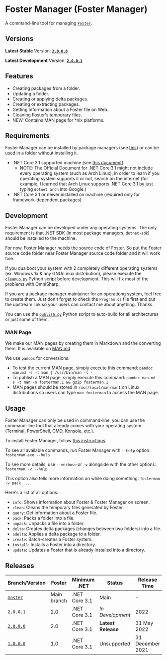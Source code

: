 # Foster Manager (Foster Manager)

A command-line tool for managing [`Foster`](https://github.com/haltroy/Foster).

## Versions

**Latest Stable** Version: **[`2.0.0.0`](https://github.com/Haltroy/Foster-Manager/releases/tag/2.0.0.0)**

**Latest Development** Version: **[`2.0.0.1`](https://github.com/Haltroy/Foster-Manager/releases/tag/2.0.0.1)**

## Features

- Creating packages from a folder.
- Updating a folder.
- Creating or applying delta packages.
- Creating or extracting packages.
- Getting information about a Foster file on Web.
- Cleaning Foster's temporary files.
- NEW: Contains MAN page for \*nix platforms.

## Requirements

Foster Manager can be installed by package managers (see [this](https://github.com/Haltroy/Foster-Manager/blob/master/INSTALL.md)) or can be used in a folder without installing it.

- .NET Core 3.1 supported machine (see [this document](https://github.com/dotnet/core/blob/main/release-notes/3.1/3.1-supported-os.md))
  - NOTE: The Official Document for .NET Core 3.1 might not include every operating system (such as Arch Linux), in order to learn if you operating system supports it or not, search on the internet (for example, I learned that Arch Linux supports .NET Core 3.1 by just typing `dotnet arch` into Google.)
- .NET Core 3.1 or newer installed on machine (required only for framework-dependent packages)

## Development

Foster Manager can be developed under any operating systems. The only requirement is that .NET SDK (in most package managers, `dotnet-sdk`) should be installed to the machine.

For now, Foster Manager needs the source code of Foster. So put the Foster source code folder near Foster Manager source code folder and it will work fine.

If you dualboot your system with 2 completely different operating systems (ex. Windows 1x & any GNU/Linux distribution), please execute the [`cleanup.py`](https://github.com/Haltroy/haltroy/blob/main/tools/cleanup.py) Python script before development. This will fix most of the problems with OmniSharp.

If you are a package manager maintainer for an operationg system, feel free to create them. Just don't forget to check the `Program.cs` file first and put the upstream link so your users can contact me about anything. Thanks.

You can use the [`publish.py`](https://github.com/Haltroy/haltroy/blob/main/tools/publish.py) Python script to auto-build for all architectures or just some of them.

### MAN Page

We make our MAN pages by creating them in Markdown and the converting them. It is available on [MAN.md](https://github.com/haltroy/Foster-Manager/blob/main/MAN.md)

We use `pandoc` for conversions.

- To test the current MAN page, simply execute this command: `pandoc man.md -s -t man | /usr/bin/man -l -`
- To publish a MAN page, simply execute this command: `pandoc man.md -s -t man -o fosterman.1 && gzip fosterman.1`
- MAN pages should be stored in `/usr/local/man/man1` on Linux distributions so users can type `man fosterman` to access the MAN page.

## Usage

Foster Manager can only be used in command-line, you can use the command-line tool that already comes with your operating system (Terminal, PowerShell, CMD, Konsole, etc.).

To install Foster Manager, follow [this instructions](https://github.com/Haltroy/Foster-Manager/blob/master/INSTALL.md).

To see all available commands, run Foster Manager with `--help` option: `fosterman.exe --help`

To see more details, use `--verbose` or `-v` alongside with the other options: `fosterman -v --help`

This option also tells more information on while doing something: `fosterman -v pack ...`

Here's a list of all options:

- `info`: Shows information about Foster & Foster Manager on screen.
- `clean`: Cleans the temporary files generated by Foster.
- `query`: Get information about a Foster file.
- `pack`: Packs a folder into a file.
- `unpack`: Unpacks a file into a folder.
- `delta`: Creates delta packages (changes between two folders) into a file.
- `adelta`: Applies a delta package to a folder.
- `create`: Batch-creates a Foster system.
- `install`: Installs a Foster into a directory.
- `update`: Updates a Foster that is already installed into a directory.

## Releases

| Branch/Version                                                              | Foster      | Minimum .NET  | Status             | Release Time     |
| --------------------------------------------------------------------------- | ----------- | ------------- | ------------------ | ---------------- |
| [`master`](https://github.com/haltroy/Foster-Manager)                       | Main branch | .NET Core 3.1 | Main               | -                |
| `2.0.0.1`                                                                   | 2.0         | .NET Core 3.1 | _In Development_   | 2022             |
| [`2.0.0.0`](https://github.com/Haltroy/Foster-Manager/releases/tag/2.0.0.0) | 2.0         | .NET Core 3.1 | **Latest Release** | 31 May 2022      |
| [`1.0.0.0`](https://github.com/Haltroy/Foster-Manager/releases/tag/1.0.0.0) | 1.0         | .NET Core 3.1 | Unsupported        | 31 December 2021 |
